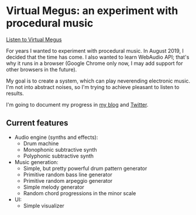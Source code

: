 # Virtual Megus: an experiment with procedural music

[Listen to Virtual Megus](https://megus.org/virtual-megus/)

For years I wanted to experiment with procedural music. In August 2019, I decided that the time has come. I also wanted to learn WebAudio API; that's why it runs in a browser (Google Chrome only now, I may add support for other browsers in the future).

My goal is to create a system, which can play neverending electronic music. I'm not into abstract noises, so I'm trying to achieve pleasant to listen to results.

I'm going to document my progress in [my blog](https://megus.org) and [Twitter](https://twitter.com/sugem).

## Current features

- Audio engine (synths and effects):
  - Drum machine
  - Monophonic subtractive synth
  - Polyphonic subtractive synth
- Music generation:
  - Simple, but pretty powerful drum pattern generator
  - Primitive random bass line generator
  - Primitive random arpeggio generator
  - Simple melody generator
  - Random chord progressions in the minor scale
- UI:
  - Simple visualizer

